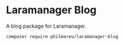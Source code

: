 # Laramanager Blog

A blog package for Laramanager.

```console
composer require philmareu/laramanager-blog
```